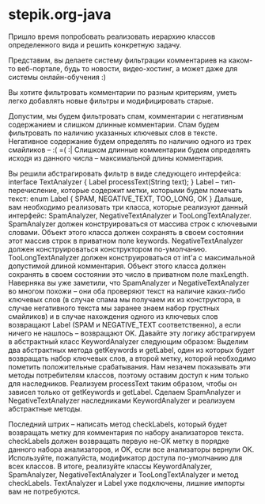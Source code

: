 # stepik.org-java
Пришло время попробовать реализовать иерархию классов определенного вида и решить конкретную задачу.

Представим, вы делаете систему фильтрации комментариев на каком-то веб-портале, будь то новости, видео-хостинг, а может даже для системы онлайн-обучения :)

Вы хотите фильтровать комментарии по разным критериям, уметь легко добавлять новые фильтры и модифицировать старые.

Допустим, мы будем фильтровать спам, комментарии с негативным содержанием и слишком длинные комментарии.
Спам будем фильтровать по наличию указанных ключевых слов в тексте.
Негативное содержание будем определять по наличию одного из трех смайликов – :( =( :|
Слишком длинные комментарии будем определять исходя из данного числа – максимальной длины комментария.

Вы решили абстрагировать фильтр в виде следующего интерфейса:
interface TextAnalyzer {
    Label processText(String text);
}
Label – тип-перечисление, которые содержит метки, которыми будем помечать текст:
enum Label {
    SPAM, NEGATIVE_TEXT, TOO_LONG, OK
}
Дальше, вам необходимо реализовать три класса, которые реализуют данный интерфейс: SpamAnalyzer, NegativeTextAnalyzer и TooLongTextAnalyzer.
SpamAnalyzer должен конструироваться от массива строк с ключевыми словами. Объект этого класса должен сохранять в своем состоянии этот массив строк в приватном поле keywords.
NegativeTextAnalyzer должен конструироваться конструктором по-умолчанию.
TooLongTextAnalyzer должен конструироваться от int'а с максимальной допустимой длиной комментария. Объект этого класса должен сохранять в своем состоянии это число в приватном поле maxLength.
Наверняка вы уже заметили, что SpamAnalyzer и NegativeTextAnalyzer во многом похожи – они оба проверяют текст на наличие каких-либо ключевых слов (в случае спама мы получаем их из конструктора, в случае негативного текста мы заранее знаем набор грустных смайликов) и в случае нахождения одного из ключевых слов возвращают  Label (SPAM и NEGATIVE_TEXT соответственно), а если ничего не нашлось – возвращают OK.
Давайте эту логику абстрагируем в абстрактный класс KeywordAnalyzer следующим образом:
Выделим два абстрактных метода getKeywords и getLabel, один из которых будет возвращать набор ключевых слов, а второй метку, которой необходимо пометить положительные срабатывания. Нам незачем показывать эти методы потребителям классов, поэтому оставим доступ к ним только для наследников.
Реализуем processText таким образом, чтобы он зависел только от getKeywords и getLabel.
Сделаем SpamAnalyzer и NegativeTextAnalyzer наследниками KeywordAnalyzer и реализуем абстрактные методы.

Последний штрих – написать метод checkLabels, который будет возвращать метку для комментария по набору анализаторов текста. checkLabels должен возвращать первую не-OK метку в порядке данного набора анализаторов, и OK, если все анализаторы вернули OK.
Используйте, пожалуйста, модификатор доступа по-умолчанию для всех классов.
В итоге, реализуйте классы KeywordAnalyzer, SpamAnalyzer, NegativeTextAnalyzer и TooLongTextAnalyzer и метод checkLabels. TextAnalyzer и Label уже подключены, лишние импорты вам не потребуются.